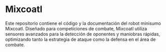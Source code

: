 # Mixcoatl
Este repositorio contiene el código y la documentación del robot minisumo Mixcoatl. Diseñado para competiciones de combate, Mixcoatl utiliza sensores avanzados para la detección de oponentes y maniobras rápidas, optimizando tanto la estrategia de ataque como la defensa en el área de combate.
